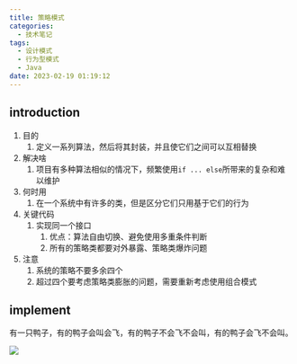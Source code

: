 ```yaml
---
title: 策略模式
categories:
  - 技术笔记
tags:
  - 设计模式
  - 行为型模式
  - Java
date: 2023-02-19 01:19:12
---
```

## introduction
1. 目的
   1. 定义一系列算法，然后将其封装，并且使它们之间可以互相替换
2. 解决啥
   1. 项目有多种算法相似的情况下，频繁使用`if ... else`所带来的复杂和难以维护
3. 何时用
   1. 在一个系统中有许多的类，但是区分它们只用基于它们的行为
4. 关键代码
   1. 实现同一个接口
      1. 优点：算法自由切换、避免使用多重条件判断
      2. 所有的策略类都要对外暴露、策略类爆炸问题
5. 注意
   1. 系统的策略不要多余四个
   2. 超过四个要考虑策略类膨胀的问题，需要重新考虑使用组合模式

## implement
有一只鸭子，有的鸭子会叫会飞，有的鸭子不会飞不会叫，有的鸭子会飞不会叫。

![](http://www.plantuml.com/plantuml/png/ZLDDJm8n4BttL_Iunh2_W12YXfj6vS31U1ZRGHhQBRHJ247yxIw8jDKczTRflBxtEXzZJ-0e6CrKH-Zc890BQrg9nhOJlRl11MoKTNpFhld6AiddUjTSiGCJ6hoFs7ihKTy5iJmXXyDRXq0u6l5Bedzrff3AhpJaD55ofcWnKzsxhskgJXsPfye43NHskVS4fCJX-wa1rJLJSZtXosjPyDcA9TAZtQ93MHLz2Y2M4RK-XasP-C7EO5V_1MWDJXPh5rFbwkLDY_xojkK-uSsJ0q7ybu-pWK-UjdqUptqcvrwdKMxyudZ_etP8lSVFh7hxrfc9_djt4ektVgjC4Y4bDflad48olqqMbHeH2F_RtUaw81I1ZEKL7NuC1eKrOQKjwy5jMrw6Ahumowmy5F5LpDNfuqGNFbYSvhfyLlKwF1QUZR6JmUWl)

